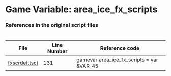 # Game Variable: area_ice_fx_scripts
### References in the original script files

#

| File | Line Number | Reference code |
| --- | --- | --- |
| [fxscrdef.tsct](../../../out/fxscrdef.tsct#L131) | 131 | gamevar area_ice_fx_scripts = var &VAR_45 |
